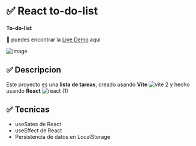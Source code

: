 # ✅ React to-do-list

**To-do-list**

🧩 puedes encontrar la [Live Demo](https://todo-list-copo12d.netlify.app/) aqui 

![image](https://github.com/user-attachments/assets/490b3ab2-a422-49b5-af7e-7740e37d3e9b)

## ✅ Descripcion 

Este proyecto es una **lista de tareas**, creado usando **Vite** ![vite 2](https://github.com/user-attachments/assets/2ae6cc5a-41f8-43b2-b511-a713cbc8f280) y hecho usando **React** ![react (1)](https://github.com/user-attachments/assets/eaab9927-901f-47fd-8b80-48b0d5bd4230)

## ✅ Tecnicas

- useSates de React
- useEffect de React
- Persistencia de datos en LocalStorage






